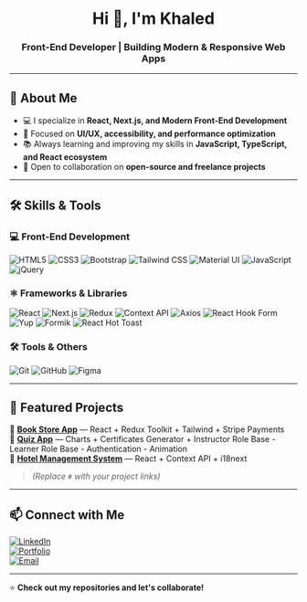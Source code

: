 <h1 align="center">Hi 👋, I'm Khaled</h1>
<h3 align="center">Front-End Developer | Building Modern & Responsive Web Apps</h3>

---

## 🚀 About Me  
- 💻 I specialize in **React, Next.js, and Modern Front-End Development**  
- 🎯 Focused on **UI/UX, accessibility, and performance optimization**  
- 📚 Always learning and improving my skills in **JavaScript, TypeScript, and React ecosystem**  
- 🤝 Open to collaboration on **open-source and freelance projects**  

---

## 🛠️ Skills & Tools  

### 💻 Front-End Development  
![HTML5](https://img.shields.io/badge/HTML5-E34F26?logo=html5&logoColor=white)
![CSS3](https://img.shields.io/badge/CSS3-1572B6?logo=css3&logoColor=white)
![Bootstrap](https://img.shields.io/badge/Bootstrap-7952B3?logo=bootstrap&logoColor=white)
![Tailwind CSS](https://img.shields.io/badge/Tailwind%20CSS-38B2AC?logo=tailwind-css&logoColor=white)
![Material UI](https://img.shields.io/badge/MUI-007FFF?logo=mui&logoColor=white)
![JavaScript](https://img.shields.io/badge/JavaScript-F7DF1E?logo=javascript&logoColor=black)
![jQuery](https://img.shields.io/badge/jQuery-0769AD?logo=jquery&logoColor=white)

### ⚛️ Frameworks & Libraries  
![React](https://img.shields.io/badge/React-20232A?logo=react&logoColor=61DAFB)
![Next.js](https://img.shields.io/badge/Next.js-000000?logo=nextdotjs&logoColor=white)
![Redux](https://img.shields.io/badge/Redux-764ABC?logo=redux&logoColor=white)
![Context API](https://img.shields.io/badge/Context%20API-000000?logo=react&logoColor=white)
![Axios](https://img.shields.io/badge/Axios-5A29E4?logo=axios&logoColor=white)
![React Hook Form](https://img.shields.io/badge/React%20Hook%20Form-EC5990?logo=reacthookform&logoColor=white)
![Yup](https://img.shields.io/badge/Yup-0A0A0A?logo=yup&logoColor=white)
![Formik](https://img.shields.io/badge/Formik-FF5733?logo=formik&logoColor=white)
![React Hot Toast](https://img.shields.io/badge/React%20Hot%20Toast-FFB703?logo=react&logoColor=white)

### 🛠️ Tools & Others  
![Git](https://img.shields.io/badge/Git-F05032?logo=git&logoColor=white)
![GitHub](https://img.shields.io/badge/GitHub-181717?logo=github&logoColor=white)
![Figma](https://img.shields.io/badge/Figma-F24E1E?logo=figma&logoColor=white)

---

## 📌 Featured Projects  
🔹 **[Book Store App](#)** — React + Redux Toolkit + Tailwind + Stripe Payments  
🔹 **[Quiz App](https://quizz-wizz-app.vercel.app/)** —  Charts + Certificates Generator + Instructor Role Base - Learner Role Base - Authentication - Animation 
<br>
🔹 **[Hotel Management System](#)** — React + Context API + i18next  

> *(Replace `#` with your project links)*  

---

## 📫 Connect with Me  
[![LinkedIn](https://img.shields.io/badge/LinkedIn-0A66C2?logo=linkedin&logoColor=white)](#)  
[![Portfolio](https://img.shields.io/badge/Portfolio-000000?logo=About.me&logoColor=white)](#)  
[![Email](https://img.shields.io/badge/Email-D14836?logo=gmail&logoColor=white)](mailto:your@email.com)

---
⭐ **Check out my repositories and let's collaborate!**
